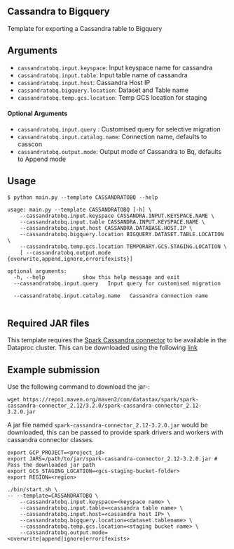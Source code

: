 ## Cassandra to Bigquery

Template for exporting a Cassandra table to Bigquery


## Arguments
* `cassandratobq.input.keyspace`: Input keyspace name for cassandra
* `cassandratobq.input.table`: Input table name of cassandra 
* `cassandratobq.input.host`: Cassandra Host IP 
* `cassandratobq.bigquery.location`: Dataset and Table name
* `cassandratobq.temp.gcs.location`: Temp GCS location for staging
#### Optional Arguments
* `cassandratobq.input.query` : Customised query for selective migration
* `cassandratobq.input.catalog.name`: Connection name, defaults to casscon
* `cassandratobq.output.mode`: Output mode of Cassandra to Bq, defaults to Append mode


## Usage

```
$ python main.py --template CASSANDRATOBQ --help

usage: main.py --template CASSANDRATOBQ [-h] \
	--cassandratobq.input.keyspace CASSANDRA.INPUT.KEYSPACE.NAME \
	--cassandratobq.input.table CASSANDRA.INPUT.KEYSPACE.NAME \
	--cassandratobq.input.host CASSANDRA.DATABASE.HOST.IP \
	--cassandratobq.bigquery.location BIGQUERY.DATASET.TABLE.LOCATION \
	--cassandratobq.temp.gcs.location TEMPORARY.GCS.STAGING.LOCATION \
    [ --cassandratobq.output.mode {overwrite,append,ignore,errorifexists}]

optional arguments:
  -h, --help            show this help message and exit
  --cassandratobq.input.query   Input query for customised migration
                       
  --cassandratobq.input.catalog.name   Cassandra connection name
                        
```

## Required JAR files

This template requires the [Spark Cassandra connector](https://github.com/datastax/spark-cassandra-connector) to be available in the Dataproc cluster.
This can be downloaded using the following [link](https://repo1.maven.org/maven2/com/datastax/spark/spark-cassandra-connector_2.12/3.2.0/spark-cassandra-connector_2.12-3.2.0.jar)
## Example submission
Use the following command to download the jar-:
```
wget https://repo1.maven.org/maven2/com/datastax/spark/spark-cassandra-connector_2.12/3.2.0/spark-cassandra-connector_2.12-3.2.0.jar
```
A jar file named `spark-cassandra-connector_2.12-3.2.0.jar` would be downloaded, this can be passed to provide spark drivers and workers with cassandra connector classes.
```
export GCP_PROJECT=<project_id>
export JARS=/path/to/jar/spark-cassandra-connector_2.12-3.2.0.jar # Pass the downloaded jar path
export GCS_STAGING_LOCATION=<gcs-staging-bucket-folder>
export REGION=<region>

./bin/start.sh \
-- --template=CASSANDRATOBQ \
	--cassandratobq.input.keyspace=<keyspace name> \
	--cassandratobq.input.table=<cassandra table name> \
	--cassandratobq.input.host=<cassandra host IP> \
	--cassandratobq.bigquery.location=<dataset.tablename> \
	--cassandratobq.temp.gcs.location=<staging bucket name> \
	--cassandratobq.output.mode=<overwrite|append|ignore|errorifexists>
```
